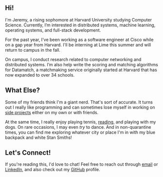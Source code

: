 ---
---

<h2>Hi!</h2>
<p>
	I'm Jeremy, a rising sophomore at Harvard University studying Computer Science.
	Currently, I’m interested in distributed systems, machine learning, operating
	systems, and full-stack development.
</p>

<p>
	For the past year, I've been working as a software engineer at Cisco while on
	a gap year from Harvard. I'll be interning at Lime this summer and will
	return to campus in the fall.
</p>

<p>
	On campus, I conduct research related to computer networking and distributed
	systems. I’m also help write the scoring and matching algorithms for Datamatch,
	a matchmaking service originally started at Harvard that has now expanded to
	over 34 schools.
</p>

<h2>What Else?</h2>
<p>
	Some of my friends think I'm a giant nerd. That's sort of accurate. It turns
	out I really like programming and can sometimes lose myself in working on
	<a href="/projects">side projects</a> either on my own or with friends.
</p>
<p>
	At the same time, I really enjoy playing tennis, <a href="/reading">reading</a>,
	and playing with my dogs. On rare occasions, I may even <em>try</em> to dance.
	And in non-quarantine times, you can find me exploring whatever city or place
	I'm in with my blue backpack and white Stan Smiths!
</p>

<h2>Let's Connect!</h2>
<p>
	If you're reading this, I'd love to chat! Feel free to reach out through
	<a href="mailto:jeremyhsu@college.harvard.edu">email</a> or
	<a href="https://www.linkedin.com/in/jeremy-hsu/">LinkedIn</a>, and also
	check out my <a href="https://github.com/HsuJeremy">GitHub</a> profile.
</p>

